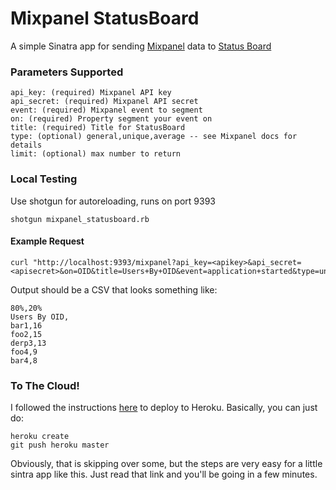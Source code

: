 Mixpanel StatusBoard
====================

A simple Sinatra app for sending [Mixpanel](https://mixpanel.com/docs/api-documentation/data-export-api#segmentation-default) data to [Status Board](http://panic.com/statusboard/)


### Parameters Supported

```
api_key: (required) Mixpanel API key
api_secret: (required) Mixpanel API secret
event: (required) Mixpanel event to segment
on: (required) Property segment your event on
title: (required) Title for StatusBoard
type: (optional) general,unique,average -- see Mixpanel docs for details
limit: (optional) max number to return
```

### Local Testing

Use shotgun for autoreloading, runs on port 9393
```
shotgun mixpanel_statusboard.rb
```

#### Example Request

```
curl "http://localhost:9393/mixpanel?api_key=<apikey>&api_secret=<apisecret>&on=OID&title=Users+By+OID&event=application+started&type=unique"
```

Output should be a CSV that looks something like:

```
80%,20%
Users By OID,
bar1,16
foo2,15
derp3,13
foo4,9
bar4,8
```

### To The Cloud!

I followed the instructions [here](https://devcenter.heroku.com/articles/getting-started-with-ruby) to deploy to Heroku.  Basically, you can just do:

```
heroku create
git push heroku master
```

Obviously, that is skipping over some, but the steps are very easy for a little sintra app like this.  Just read that link and you'll be going in a few minutes.